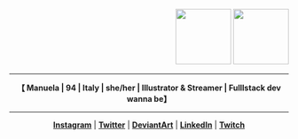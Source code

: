 <p align="right">
  <img src="https://media4.giphy.com/media/WbmqwlJnSdThNwl7Gp/giphy.gif?cid=ecf05e47jn5ib25qejbx1wbgd870gbcl6tws1l4945o6o1hr&rid=giphy.gif&ct=ts"  width="100" height="100">
<img src="https://i.imgur.com/XhM0yaE.gif"  width="100" height="100">
</p>
<hr>
<p align="center">
<b>【 Manuela | 94 | Italy | she/her | Illustrator & Streamer | Fulllstack dev wanna be】</b>
</p>
<hr>

<p align="center">
  <strong><a href="https://www.instagram.com/emme_gray/">Instagram</a></strong> |
  <strong><a href="https://twitter.com/Emme_Gray">Twitter</a></strong> |
  <strong><a href="https://www.deviantart.com/emme-chan">DeviantArt</a></strong> |
  <strong><a href="https://www.linkedin.com/in/manuela-ienuso-a44190111/">LinkedIn</a></strong> |
  <strong><a href="https://www.twitch.tv/emmegray">Twitch</a></strong>
</p>

<!--
**emmegray/emmegray** is a ✨ _special_ ✨ repository because its `README.md` (this file) appears on your GitHub profile.

Here are some ideas to get you started:

- 🔭 I’m currently working on ...
- 🌱 I’m currently learning ...
- 👯 I’m looking to collaborate on ...
- 🤔 I’m looking for help with ...
- 💬 Ask me about ...
- 📫 How to reach me: ...
- 😄 Pronouns: ...
- ⚡ Fun fact: ...


<img src="https://community.akamai.steamstatic.com/economy/emoticon/asterisk" >

-->
